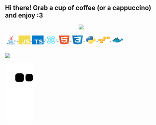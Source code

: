## Hi there! Grab a cup of coffee (or a cappuccino) and enjoy :3 
<div align="center">
  <a href="https://github.com/PhilippoRodrigues">
<!--   <img height="180em" src="https://github-readme-stats.vercel.app/api?username=PhilippoRodrigues&show_icons=true&theme=aura&include_all_commits=true&count_private=true"/> -->
  <img height="180em" src="https://github-readme-stats.vercel.app/api/top-langs/?username=PhilippoRodrigues&layout=compact&langs_count=7&theme=aura"/>
</div>
<div style="display: inline_block"><br>
   <img align="center" alt="icone-java" height="30" width="40" src="https://github.com/devicons/devicon/blob/master/icons/java/java-original.svg">
  <img align="center" alt="icone-javascript" height="30" width="40" src="https://raw.githubusercontent.com/devicons/devicon/master/icons/javascript/javascript-plain.svg">
  <img align="center" alt="icone-typescript" height="30" width="40" src="https://raw.githubusercontent.com/devicons/devicon/master/icons/typescript/typescript-plain.svg">
  <img align="center" alt="icone-react" height="30" width="40" src="https://raw.githubusercontent.com/devicons/devicon/master/icons/react/react-original.svg">
  <img align="center" alt="icone-HTML" height="30" width="40" src="https://raw.githubusercontent.com/devicons/devicon/master/icons/html5/html5-original.svg">
  <img align="center" alt="icone-CSS" height="30" width="40" src="https://raw.githubusercontent.com/devicons/devicon/master/icons/css3/css3-original.svg">
  <img align="center" alt="icone-Python" height="30" width="40" src="https://raw.githubusercontent.com/devicons/devicon/master/icons/python/python-original.svg">
  <img align="center" alt="icone-aws" height="30" width="40" src="https://github.com/devicons/devicon/blob/master/icons/amazonwebservices/amazonwebservices-original.svg">
  <img align="center" alt="icone-docker" height="30" width="40" src="https://github.com/devicons/devicon/blob/master/icons/docker/docker-original.svg">
  
  ##
  
  <div>
  <a href="https://www.linkedin.com/in/www.linkedin.com/in/philippo-rodrigues/" target="_blank"><img src="https://img.shields.io/badge/-LinkedIn-%230077B5?style=for-the-badge&logo=linkedin&logoColor=white" target="_blank"></a> 
<!--   <a href="https://www.instagram.com/philippofiorentin/" target="_blank"><img src="https://img.shields.io/badge/-Instagram-%23E4405F?style=for-the-badge&logo=instagram&logoColor=white" target="_blank"></a>
    <a href="https://www.facebook.com/philippo.alessandro/" target="_blank"><img src="https://img.shields.io/badge/Facebook-1877F2?style=for-the-badge&logo=facebook&logoColor=white" target="_blank"></a>
  <a href = "mailto:pipophilippo@gmail.com"><img src="https://img.shields.io/badge/-Gmail-%23333?style=for-the-badge&logo=gmail&logoColor=white" target="_blank"></a> -->
 
  ![Snake animation](https://github.com/rafaballerini/rafaballerini/blob/output/github-contribution-grid-snake.svg)
 
</div>
